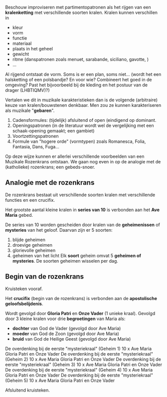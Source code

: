 Beschouw improviseren met partimentopatronen als het rijgen van een **kralenketting** met verschillende soorten kralen. Kralen kunnen verschillen in
- kleur
- vorm 
- functie
- materiaal
- plaats in het geheel
- gewicht
- ritme (danspatronen zoals menuet, sarabande, siciliano, gavotte, )
- ...

Al rijgend ontstaat de vorm. Soms is er een plan, soms niet... (wordt het een halsketting of een polsbandje? En voor wie? Combineert het goed in de omgeving? Past het bijvoorbeeld bij de kleding en het postuur van de drager (LHBTIQMV)?)

Vertalen we dit in muzikale karakteristieken dan is de volgende (arbitraire) keuze van kralen/bouwstenen denkbaar. Men zou ze kunnen karakteriseren als muzikale "**gebaren**".
1. Cadensformules: (tijdelijk) afsluitend of open (eindigend op dominant.
2. Openingspatronen (in de literatuur wordt wel de vergelijking met een schaak-opening gemaakt; een gambiet)
3. Voortzettingspatronen
4. Formule van "hogere orde" (vormtypen) zoals Romanesca, Folia, Fantasia, Dans, Fuga...

Op deze wijze kunnen er allerlei verschillende voorbeelden van een Muzikale Rozenkrans ontstaan. We gaan nog even in op de analogie met de (katholieke) rozenkrans; een gebeds-snoer.
## Analogie met de rozenkrans
De rozenkrans bestaat uit verschillende soorten kralen met verschillende functies en een crucifix.

Het grootste aantal kleine kralen in **series van 10** is verbonden aan het **Ave Maria** gebed.

De series van 10 worden gescheiden door kralen van de **geheimenissen** of **mysteries** van het geloof. Daarvan zijn er 5 soorten:
1. blijde geheimen
2. droevige geheimen
3. glorievolle geheimen
4. geheimen van het licht
Elk **soort** geheim omvat 5 **geheimen of mysteries**. De soorten geheimen wisselen per dag.

## Begin van de rozenkrans
Kruisteken vooraf.

Het **crucifix** (begin van de rozenkrans) is verbonden aan de **apostolische geloofsbelijdenis**.

Wordt gevolgd door **Gloria Patri** en **Onze Vader** (1 unieke kraal).
Gevolgd door 3 kleine kralen voor drie **begroetingen** van Maria als:
- **dochter** van God de Vader (gevolgd door Ave Maria)
- **moeder** van God de Zoon (gevolgd door Ave Maria)
- **bruid** van God de Heilige Geest (gevolgd door Ave Maria)

De overdenking bij de eerste "mysteriekraal" (Geheim 1)
10 x Ave Maria
Gloria Patri en Onze Vader
De overdenking bij de eerste "mysteriekraal" (Geheim 2)
10 x Ave Maria
Gloria Patri en Onze Vader
De overdenking bij de eerste "mysteriekraal" (Geheim 3)
10 x Ave Maria
Gloria Patri en Onze Vader
De overdenking bij de eerste "mysteriekraal" (Geheim 4)
10 x Ave Maria
Gloria Patri en Onze Vader
De overdenking bij de eerste "mysteriekraal" (Geheim 5)
10 x Ave Maria
Gloria Patri en Onze Vader

Afsluitend kruisteken.
